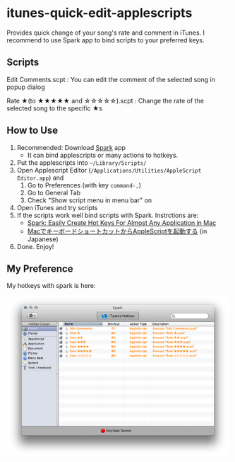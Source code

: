 itunes-quick-edit-applescripts
==============================

Provides quick change of your song's rate and comment in iTunes.
I recommend to use Spark app to bind scripts to your preferred keys.

## Scripts

Edit Comments.scpt
: You can edit the comment of the selected song in popup dialog

Rate ★(to ★★★★★ and ☆☆☆☆☆).scpt
: Change the rate of the selected song to the specific ★s


## How to Use

1. Recommended: Download [Spark](http://www.shadowlab.org/Software/spark.php) app
	* It can bind applescripts or many actions to hotkeys.
2. Put the applescripts into `~/Library/Scripts/`
3. Open Applescript Editor (`/Applications/Utilities/AppleScript Editor.app`) and
	1. Go to Preferences (with key `command-,`)
	2. Go to General Tab
	3. Check "Show script menu in menu bar" on
4. Open iTunes and try scripts
5. If the scripts work well bind scripts with Spark. Instrctions are: 
	* [Spark: Easily Create Hot Keys For Almost Any Application in Mac](http://maketecheasier.com/spark-easily-create-hot-keys-for-almost-any-application-in-mac/2010/09/24)
	* [MacでキーボードショートカットからAppleScriptを起動する](http://d.hatena.ne.jp/foldrr/20111102/p1) (in Japanese)
6. Done. Enjoy!

## My Preference

My hotkeys with spark is here:


![image](./Spark_Screenshot.png)